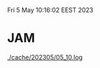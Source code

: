 Fri  5 May 10:16:02 EEST 2023
# JAM
<a href='./cache/202305/05_10.log'>./cache/202305/05_10.log</a>
